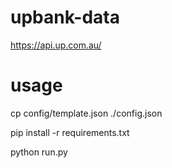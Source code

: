# upbank-data
https://api.up.com.au/

# usage
cp config/template.json ./config.json

pip install -r requirements.txt

python run.py
